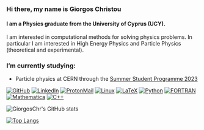 ### Hi there, my name is Giorgos Christou
#### I am a Physics graduate from the University of Cyprus (UCY).

I am interested in computational methods for solving physics problems. In particular I am interested in High Energy Physics and Particle Physics (theoretical and experimental).

<!-- Skills: Linux, LaTeX, Python, C++, FORTRAN -->

### I’m currently studying:
- Particle physics at CERN through the [Summer Student Programme 2023](https://summerstudent.web.cern.ch/home)


[![GitHub](https://img.shields.io/badge/GitHub-%20-black?style=flat-square&logo=github)](https://github.com/GiorgosChr)
[![LinkedIn](https://img.shields.io/badge/LinkedIn-%20-blue?style=flat-square&logo=linkedin)](https://www.linkedin.com/in/georgios-christou-5b3342244/)
[![ProtonMail](https://img.shields.io/badge/ProtonMail-%20-8B89CC?style=flat-square&logo=protonmail)](mailto:giorgos.christou@protonmail.com)
[![Linux](https://img.shields.io/badge/Linux-%20-FCC624?style=flat-square&logo=linux)](https://www.linux.org/)
[![LaTeX](https://img.shields.io/badge/LaTeX-%20-008080?style=flat-square&logo=latex)](https://www.latex-project.org/)
[![Python](https://img.shields.io/badge/Python-%20-3776AB?style=flat-square&logo=python)](https://www.python.org/)
[![FORTRAN](https://img.shields.io/badge/FORTRAN-%20-734F20?style=flat-square&logo=fortran)](https://fortran-lang.org/en/)
[![Mathematica](https://img.shields.io/badge/Mathematica-%20-DD1100?style=flat-square&logo=wolfram-mathematica)](https://www.wolfram.com/mathematica/online/?src=google&420)
[![C++](https://img.shields.io/badge/C++-%20-00599C?style=flat-square&logo=c%2B%2B)](https://cplusplus.com/)
<!-- [![Jupyter](https://img.shields.io/badge/Jupyter-%20-F37626?style=flat-square&logo=jupyter)](https://jupyter.org/) -->




![GiorgosChr's GitHub stats](https://github-readme-stats.vercel.app/api?username=GiorgosChr&show_icons=true&theme=dark&count_private=true)


[![Top Langs](https://github-readme-stats.vercel.app/api/top-langs/?username=GiorgosChr&layout=compact&theme=dark#gh-dark-mode-only)](https://github.com/anuraghazra/github-readme-stats#gh-dark-mode-only)



